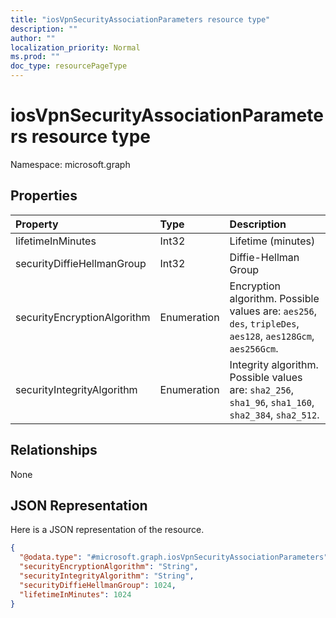 ```yaml
---
title: "iosVpnSecurityAssociationParameters resource type"
description: ""
author: ""
localization_priority: Normal
ms.prod: ""
doc_type: resourcePageType
---
```


# iosVpnSecurityAssociationParameters resource type


Namespace: microsoft.graph



## Properties
|Property|Type|Description|
|:---|:---|:---|
|lifetimeInMinutes|Int32|Lifetime (minutes)|
|securityDiffieHellmanGroup|Int32|Diffie-Hellman Group|
|securityEncryptionAlgorithm|Enumeration|Encryption algorithm. Possible values are: `aes256`, `des`, `tripleDes`, `aes128`, `aes128Gcm`, `aes256Gcm`.|
|securityIntegrityAlgorithm|Enumeration|Integrity algorithm. Possible values are: `sha2_256`, `sha1_96`, `sha1_160`, `sha2_384`, `sha2_512`.|

## Relationships
None

## JSON Representation
Here is a JSON representation of the resource.
<!-- {
  "blockType": "resource",
  "@odata.type": "microsoft.graph.iosVpnSecurityAssociationParameters"
}
-->
``` json
{
  "@odata.type": "#microsoft.graph.iosVpnSecurityAssociationParameters",
  "securityEncryptionAlgorithm": "String",
  "securityIntegrityAlgorithm": "String",
  "securityDiffieHellmanGroup": 1024,
  "lifetimeInMinutes": 1024
}
```

